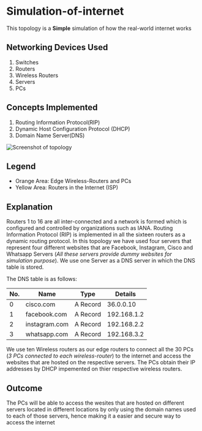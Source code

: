 # Simulation-of-internet
This topology is a **Simple** simulation of how the real-world internet works

## Networking Devices Used
1. Switches
2. Routers
3. Wireless Routers
4. Servers
5. PCs

## Concepts Implemented
1. Routing Information Protocol(RIP)
2. Dynamic Host Configuration Protocol (DHCP)
3. Domain Name Server(DNS)

![Screenshot of topology](https://user-images.githubusercontent.com/84195790/147956128-9ea584a8-71bb-4866-a795-98ee144cd28d.png)

## Legend
* Orange Area: Edge Wireless-Routers and PCs
* Yellow Area: Routers in the Internet (ISP)

## Explanation
Routers 1 to 16 are all inter-connected and a network is formed which is configured and controlled by organizations such as IANA. Routing Information Protocol (RIP) is implemented in all the sixteen routers as a dynamic routing protocol. In this topology we have used four servers that represent four different websites that are Facebook, Instagram, Cisco and Whatsapp Servers (*All these servers provide dummy websites for simulation purpose*). We use one Server as a DNS server in which the DNS table is stored.

The DNS table is as follows:

| No. | Name | Type | Details |
|-------|--------------------|--------------|----------------|
| 0 | cisco.com | A Record | 36.0.0.10 |
| 1 | facebook.com | A Record | 192.168.1.2 |
| 2 | instagram.com | A Record | 192.168.2.2 |
| 3 | whatsapp.com | A Record | 192.168.3.2 |

We use ten Wireless routers as our edge routers to connect all the 30 PCs (*3 PCs connected to each wireless-router*) to the internet and access the websites that are hosted on the respective servers. The PCs obtain their IP addresses by DHCP impemented on thier respective wireless routers.

## Outcome
The PCs will be able to access the wesites that are hosted on different servers located in different locations by only using the domain names used to each of those servers, hence making it a easier and secure way to access the internet

